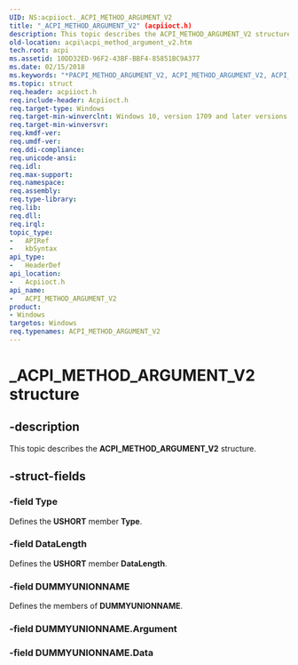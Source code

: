 ```yaml
---
UID: NS:acpiioct._ACPI_METHOD_ARGUMENT_V2
title: "_ACPI_METHOD_ARGUMENT_V2" (acpiioct.h)
description: This topic describes the ACPI_METHOD_ARGUMENT_V2 structure.
old-location: acpi\acpi_method_argument_v2.htm
tech.root: acpi
ms.assetid: 10DD32ED-96F2-43BF-BBF4-85851BC9A377
ms.date: 02/15/2018
ms.keywords: "*PACPI_METHOD_ARGUMENT_V2, ACPI_METHOD_ARGUMENT_V2, ACPI_METHOD_ARGUMENT_V2 structure [ACPI Devices], PACPI_METHOD_ARGUMENT_V2, PACPI_METHOD_ARGUMENT_V2 structure pointer [ACPI Devices], _ACPI_METHOD_ARGUMENT_V2, acpi.acpi_method_argument_v2, acpiioct/ACPI_METHOD_ARGUMENT_V2, acpiioct/PACPI_METHOD_ARGUMENT_V2"
ms.topic: struct
req.header: acpiioct.h
req.include-header: Acpiioct.h
req.target-type: Windows
req.target-min-winverclnt: Windows 10, version 1709 and later versions.
req.target-min-winversvr: 
req.kmdf-ver: 
req.umdf-ver: 
req.ddi-compliance: 
req.unicode-ansi: 
req.idl: 
req.max-support: 
req.namespace: 
req.assembly: 
req.type-library: 
req.lib: 
req.dll: 
req.irql: 
topic_type:
-	APIRef
-	kbSyntax
api_type:
-	HeaderDef
api_location:
-	Acpiioct.h
api_name:
-	ACPI_METHOD_ARGUMENT_V2
product:
- Windows
targetos: Windows
req.typenames: ACPI_METHOD_ARGUMENT_V2
---
```


# _ACPI_METHOD_ARGUMENT_V2 structure


## -description


This topic describes the  <b>ACPI_METHOD_ARGUMENT_V2</b> structure.


## -struct-fields




### -field Type

Defines the <b>USHORT</b> member <b>Type</b>.


### -field DataLength

Defines the <b>USHORT</b> member <b>DataLength</b>.


### -field DUMMYUNIONNAME

Defines the members of <b>DUMMYUNIONNAME</b>.


### -field DUMMYUNIONNAME.Argument

 


### -field DUMMYUNIONNAME.Data

 



